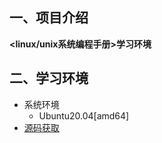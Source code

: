 ## 一、项目介绍

**<linux/unix系统编程手册>学习环境**

## 二、学习环境
* 系统环境
  * Ubuntu20.04[amd64]
* [源码获取](http://man7.org/tlpi/code/index.html)